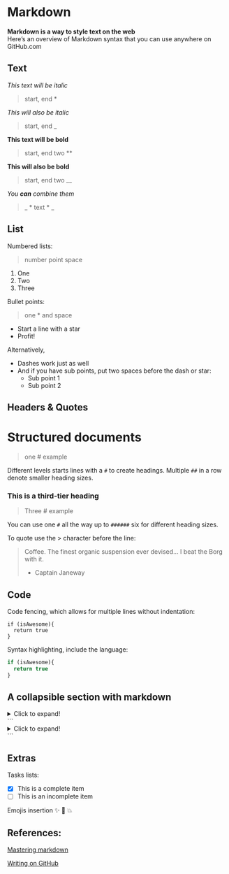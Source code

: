 # Markdown

**Markdown is a way to style text on the web**    
Here’s an overview of Markdown syntax that you can use anywhere on GitHub.com    

## **Text**

*This text will be italic*
> start, end *   

_This will also be italic_
> start, end _   

**This text will be bold**
> start, end two **    

__This will also be bold__
> start, end two __   

_You **can** combine them_
> _ * text * _    

## **List**

Numbered lists:
>number point space

1. One
2. Two
3. Three

Bullet points:
>one * and space

* Start a line with a star
* Profit!

Alternatively,

- Dashes work just as well
- And if you have sub points, put two spaces before the dash or star:
  - Sub point 1
  - Sub point 2

## **Headers & Quotes**    

# Structured documents
> one # example

Different levels starts lines with a `#` to create headings. Multiple `##` in a row denote smaller heading sizes.

### This is a third-tier heading
> Three # example

You can use one `#` all the way up to `######` six for different heading sizes.

To quote use the > character before the line:

> Coffee. The finest organic suspension ever devised... I beat the Borg with it.
> - Captain Janeway

## **Code**  

Code fencing, which allows for multiple lines without indentation:

```
if (isAwesome){
  return true
}
```  

Syntax highlighting, include the language:

```javascript
if (isAwesome){
  return true
}
```

## **A collapsible section with markdown**
<details>
  <summary>Click to expand!</summary>

  ## Head
  1. Option 1
  2. Option 2 
     * With some
     * Sub bullets
</details>
```
<details>
  <summary>Click to expand!</summary>

  ## Head
  1. Option 1
  2. Option 2
     * With some
     * Sub bullets
</details>
```

## **Extras**    

Tasks lists:

- [x] This is a complete item
- [ ] This is an incomplete item

Emojis insertion :sparkles: :camel: :boom:

## **References:**
[Mastering markdown](https://guides.github.com/features/mastering-markdown/)

[Writing on GitHub](https://help.github.com/categories/writing-on-github/)
